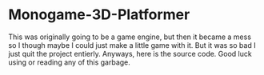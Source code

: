 # Monogame-3D-Platformer
This was originally going to be a game engine, but then it became a mess so I though maybe I could just make a little game with it. But it was so bad I just quit the project entierly. Anyways, here is the source code. Good luck using or reading any of this garbage.
